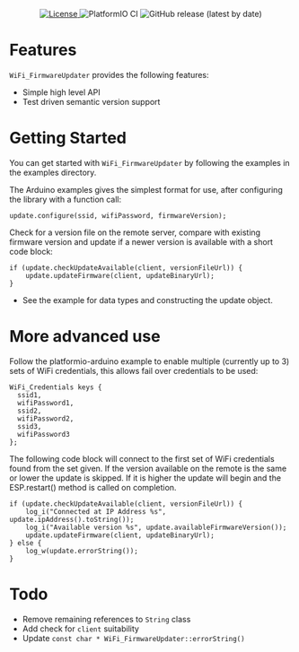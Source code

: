<p align="center">
    <a href="https://opensource.org/licenses/GPL-3.0">
        <img src="https://img.shields.io/badge/License-GPL%203.0-green.svg" alt="License" \>
    </a>
    <img src="https://github.com/RobertByrnes/WiFi_FirmwareUpdater/actions/workflows/ci.yml/badge.svg" alt="PlatformIO CI" \>
    <img alt="GitHub release (latest by date)" src="https://img.shields.io/github/v/release/RobertByrnes/WiFi_FirmwareUpdater?color=purple" />
</p>

# Features

`WiFi_FirmwareUpdater` provides the following features:

- Simple high level API
- Test driven semantic version support

# Getting Started

You can get started with `WiFi_FirmwareUpdater` by following the examples in the examples directory.

The Arduino examples gives the simplest format for use, after configuring the library with a function call:

```
update.configure(ssid, wifiPassword, firmwareVersion);
```

Check for a version file on the remote server, compare with existing firmware version and update if a newer version is available with a short code block:

```
if (update.checkUpdateAvailable(client, versionFileUrl)) {
    update.updateFirmware(client, updateBinaryUrl);
}
```
- See the example for data types and constructing the update object.

# More advanced use

Follow the platformio-arduino example to enable multiple (currently up to 3) sets of WiFi credentials, this allows fail over credentials to be used:

```
WiFi_Credentials keys {
  ssid1,
  wifiPassword1,
  ssid2,
  wifiPassword2,
  ssid3,
  wifiPassword3
};
```

The following code block will connect to the first set of WiFi credentials found from the set given. If the version available on the remote is the same or lower the update is skipped. If it is higher the update will begin and the ESP.restart() method is called on completion.

```
if (update.checkUpdateAvailable(client, versionFileUrl)) {
    log_i("Connected at IP Address %s", update.ipAddress().toString());
    log_i("Available version %s", update.availableFirmwareVersion());
    update.updateFirmware(client, updateBinaryUrl);
} else {
    log_w(update.errorString());
}
```
# Todo
- Remove remaining references to `String` class
- Add check for `client` suitability
- Update ```const char * WiFi_FirmwareUpdater::errorString()```
